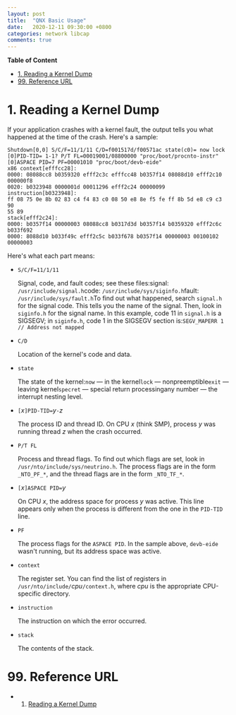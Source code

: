 ```yaml
---
layout: post
title:  "QNX Basic Usage"
date:   2020-12-11 09:30:00 +0800
categories: network libcap
comments: true
---
```


**Table of Content**
- [1. Reading a Kernel Dump](#1-reading-a-kernel-dump)
- [99. Reference URL](#99-reference-url)

# 1. Reading a Kernel Dump

If your application crashes with a kernel fault, the output tells you what happened at the time of the crash. Here's a sample:
```
Shutdown[0,0] S/C/F=11/1/11 C/D=f001517d/f00571ac state(c0)= now lock
[0]PID-TID= 1-1? P/T FL=00019001/08800000 "proc/boot/procnto-instr"
[0]ASPACE PID=7 PF=00001010 "proc/boot/devb-eide"
x86 context[efffcc28]:
0000: 08088cc8 b0359320 efff2c3c efffcc48 b0357f14 08088d10 efff2c10
000000f8
0020: b0323948 0000001d 00011296 efff2c24 00000099
instruction[b0323948]:
ff 08 75 0e 8b 02 83 c4 f4 83 c0 08 50 e8 8e f5 fe ff 8b 5d e8 c9 c3 90
55 89
stack[efff2c24]:
0000: b0357f14 00000003 08088cc8 b0317d3d b0357f14 b0359320 efff2c6c
b033f692
0000: 8088d10 b033f49c efff2c5c b033f678 b0357f14 00000003 00100102 00000003
```

Here's what each part means:

- `S/C/F=11/1/11`

  Signal, code, and fault codes; see these files:signal: `/usr/include/signal.h`code: `/usr/include/sys/siginfo.h`fault: `/usr/include/sys/fault.h`To find out what happened, search `signal.h` for the signal code. This tells you the name of the signal. Then, look in `siginfo.h` for the signal name. In this example, code 11 in `signal.h` is a SIGSEGV; in `siginfo.h`, code 1 in the SIGSEGV section is:`SEGV_MAPERR 1  // Address not mapped  `

- `C/D`

  Location of the kernel's code and data.

- `state`

  The state of the kernel:`now` — in the kernel`lock` — nonpreemptible`exit` — leaving kernel`specret` — special return processingany number — the interrupt nesting level.

- `[`*x*`]PID-TID=`*y*`-`*z*

  The process ID and thread ID. On CPU *x* (think SMP), process *y* was running thread *z* when the crash occurred.

- `P/T FL`

  Process and thread flags. To find out which flags are set, look in `/usr/nto/include/sys/neutrino.h`. The process flags are in the form `_NTO_PF_*`, and the thread flags are in the form `_NTO_TF_*`.

- `[`*x*`]ASPACE PID=`*y*

  On CPU *x*, the address space for process *y* was active. This line appears only when the process is different from the one in the `PID-TID` line.

- `PF`

  The process flags for the `ASPACE PID`. In the sample above, `devb-eide` wasn't running, but its address space was active.

- `context`

  The register set. You can find the list of registers in `/usr/nto/include/`*cpu*`/context.h`, where *cpu* is the appropriate CPU-specific directory.

- `instruction`

  The instruction on which the error occurred.

- `stack`

  The contents of the stack.





# 99. Reference URL

* 1) [Reading a Kernel Dump](http://support7.qnx.com/developers/docs/6.4.1/neutrino/technotes/proc_dump.html)

  
